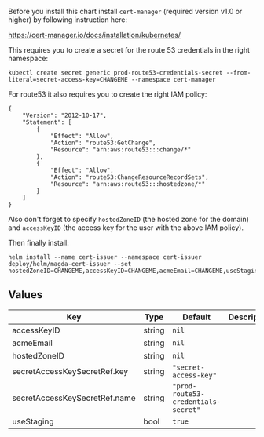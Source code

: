 Before you install this chart install `cert-manager` (required version v1.0 or higher) by following instruction here: 

https://cert-manager.io/docs/installation/kubernetes/


This requires you to create a secret for the route 53 credentials in the right namespace:

```
kubectl create secret generic prod-route53-credentials-secret --from-literal=secret-access-key=CHANGEME --namespace cert-manager
```

For route53 it also requires you to create the right IAM policy:

```
{
    "Version": "2012-10-17",
    "Statement": [
        {
            "Effect": "Allow",
            "Action": "route53:GetChange",
            "Resource": "arn:aws:route53:::change/*"
        },
        {
            "Effect": "Allow",
            "Action": "route53:ChangeResourceRecordSets",
            "Resource": "arn:aws:route53:::hostedzone/*"
        }
    ]
}
```

Also don't forget to specify `hostedZoneID` (the hosted zone for the domain) and `accessKeyID` (the access key for the user with the above IAM policy).

Then finally install:

```
helm install --name cert-issuer --namespace cert-issuer deploy/helm/magda-cert-issuer --set hostedZoneID=CHANGEME,accessKeyID=CHANGEME,acmeEmail=CHANGEME,useStaging=SHOULDIUSESTAGING
```

## Values

| Key | Type | Default | Description |
|-----|------|---------|-------------|
| accessKeyID | string | `nil` |  |
| acmeEmail | string | `nil` |  |
| hostedZoneID | string | `nil` |  |
| secretAccessKeySecretRef.key | string | `"secret-access-key"` |  |
| secretAccessKeySecretRef.name | string | `"prod-route53-credentials-secret"` |  |
| useStaging | bool | `true` |  |